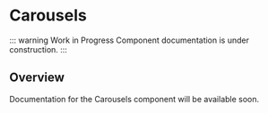 # Carousels

::: warning Work in Progress
Component documentation is under construction.
:::

## Overview

Documentation for the Carousels component will be available soon.

